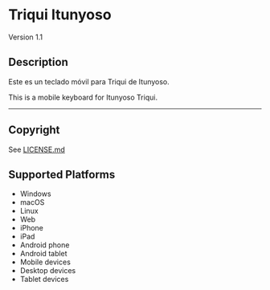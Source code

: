 Triqui Itunyoso
==============

Version 1.1

Description
-----------

Este es un teclado móvil para Triqui de Itunyoso.

This is a mobile keyboard for Itunyoso Triqui. 

-----

Copyright
---------
See [LICENSE.md](LICENSE.md)

Supported Platforms
-------------------
 * Windows
 * macOS
 * Linux
 * Web
 * iPhone
 * iPad
 * Android phone
 * Android tablet
 * Mobile devices
 * Desktop devices
 * Tablet devices

